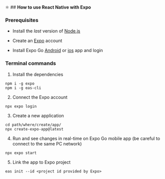 ⚛️ ## **How to use React Native with Expo**

### Prerequisites

- Install the *last* version of [Node.js](https://nodejs.org/)

- Create an [Expo](https://expo.dev/) account

- Install Expo Go [Android](https://play.google.com/store/apps/details?id=host.exp.exponent) or [ios](https://apps.apple.com/it/app/expo-go/id982107779) app and login

### Terminal commands

1. Install the dependencies

```
npm i -g expo
npm i -g eas-cli
```

2. Connect the Expo account

```
npx expo login
```

3. Create a new application

```
cd path/where/create/app/
npx create-expo-app@latest
```

4. Run and see changes in real-time on Expo Go mobile app (be careful to connect to the same PC network)

```
npx expo start
```

5. Link the app to Expo project
```
eas init --id <project id provided by Expo>
```

